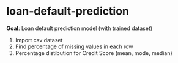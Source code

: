 # loan-default-prediction

**Goal**: Loan default prediction model (with trained dataset)

1. Import csv dataset
2. Find percentage of missing values in each row
3. Percentage distibution for Credit Score (mean, mode, median)


